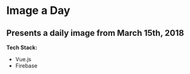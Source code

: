 # Image a Day

## Presents a daily image from March 15th, 2018

**Tech Stack:**

* Vue.js
* Firebase
